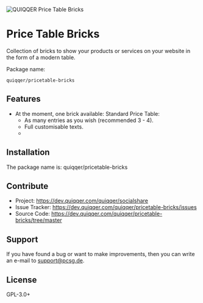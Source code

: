 ![QUIQQER Price Table Bricks](bin/images/Readme.jpg)

Price Table Bricks
========

Collection of bricks to show your products or services on your website in the form of a modern table.

Package name:

    quiqqer/pricetable-bricks


Features
--------

- At the moment, one brick available: Standard Price Table:
    - As many entries as you wish (recommended 3 - 4).
    - Full customisable texts.
    -


Installation
------------

The package name is: quiqqer/pricetable-bricks


Contribute
----------

- Project: https://dev.quiqqer.com/quiqqer/socialshare
- Issue Tracker: https://dev.quiqqer.com/quiqqer/pricetable-bricks/issues
- Source Code: https://dev.quiqqer.com/quiqqer/pricetable-bricks/tree/master


Support
-------

If you have found a bug or want to make improvements,
then you can write an e-mail to support@pcsg.de.

License
-------

GPL-3.0+